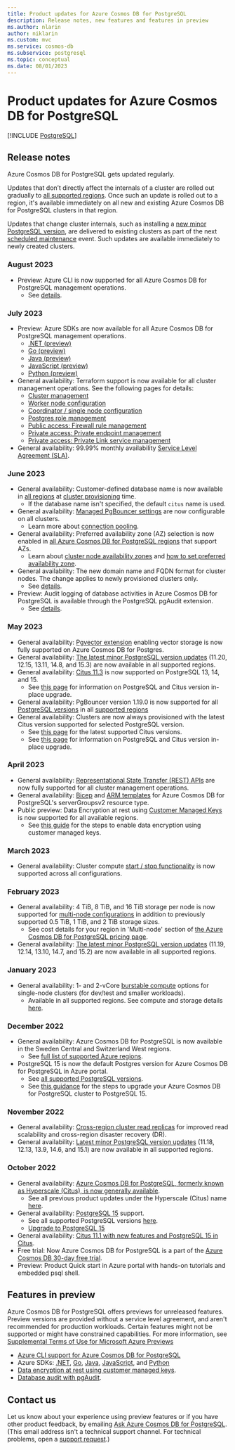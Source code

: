 ```yaml
---
title: Product updates for Azure Cosmos DB for PostgreSQL
description: Release notes, new features and features in preview
ms.author: nlarin
author: niklarin
ms.custom: mvc
ms.service: cosmos-db
ms.subservice: postgresql
ms.topic: conceptual
ms.date: 08/01/2023
---
```


# Product updates for Azure Cosmos DB for PostgreSQL

[!INCLUDE [PostgreSQL](../includes/appliesto-postgresql.md)]

## Release notes

Azure Cosmos DB for PostgreSQL gets updated regularly.

Updates that don’t directly affect the internals of a cluster are rolled out gradually to [all supported regions](resources-regions.md). Once such an update is rolled out to a region, it's available immediately on all new and existing Azure Cosmos DB for PostgreSQL clusters in that region.

Updates that change cluster internals, such as installing a [new minor PostgreSQL version](https://www.postgresql.org/developer/roadmap/), are delivered to existing clusters as part of the next [scheduled maintenance](concepts-maintenance.md) event. Such updates are available immediately to newly created clusters.

### August 2023
* Preview: Azure CLI is now supported for all Azure Cosmos DB for PostgreSQL management operations.
    * See [details](/cli/azure/cosmosdb/postgres).

### July 2023
* Preview: Azure SDKs are now available for all Azure Cosmos DB for PostgreSQL management operations.
    * [.NET (preview)](https://www.nuget.org/packages/Azure.ResourceManager.CosmosDBForPostgreSql/1.0.0-beta.1)
    * [Go (preview)](https://pkg.go.dev/github.com/Azure/azure-sdk-for-go/sdk/resourcemanager/cosmosforpostgresql/armcosmosforpostgresql@v0.1.0)
    * [Java (preview)](https://central.sonatype.com/artifact/com.azure.resourcemanager/azure-resourcemanager-cosmosdbforpostgresql/1.0.0-beta.1/overview)
    * [JavaScript (preview)](https://www.npmjs.com/package/@azure/arm-cosmosdbforpostgresql/v/1.0.0-beta.1)
    * [Python (preview)](https://pypi.org/project/azure-mgmt-cosmosdbforpostgresql/1.0.0b1/)
* General availability: Terraform support is now available for all cluster management operations. See the following pages for details:
    * [Cluster management](https://registry.terraform.io/providers/hashicorp/azurerm/latest/docs/resources/cosmosdb_postgresql_cluster)
    * [Worker node configuration](https://registry.terraform.io/providers/hashicorp/azurerm/latest/docs/resources/cosmosdb_postgresql_node_configuration)
    * [Coordinator / single node configuration](https://registry.terraform.io/providers/hashicorp/azurerm/latest/docs/resources/cosmosdb_postgresql_coordinator_configuration)
    * [Postgres role management](https://registry.terraform.io/providers/hashicorp/azurerm/latest/docs/resources/cosmosdb_postgresql_role)
    * [Public access: Firewall rule management](https://registry.terraform.io/providers/hashicorp/azurerm/latest/docs/resources/cosmosdb_postgresql_firewall_rule)
    * [Private access: Private endpoint management](https://registry.terraform.io/providers/hashicorp/azurerm/latest/docs/resources/private_endpoint)
    * [Private access: Private Link service management](https://registry.terraform.io/providers/hashicorp/azurerm/latest/docs/resources/private_link_service)
* General availability: 99.99% monthly availability [Service Level Agreement (SLA)](https://www.microsoft.com/licensing/docs/view/Service-Level-Agreements-SLA-for-Online-Services).

### June 2023
* General availability: Customer-defined database name is now available in [all regions](./resources-regions.md) at [cluster provisioning](./quickstart-create-portal.md) time.
    * If the database name isn't specified, the default `citus` name is used.
* General availability: [Managed PgBouncer settings](./reference-parameters.md#managed-pgbouncer-parameters) are now configurable on all clusters.
    * Learn more about [connection pooling](./concepts-connection-pool.md).
* General availability: Preferred availability zone (AZ) selection is now enabled in [all Azure Cosmos DB for PostgreSQL regions](./resources-regions.md) that support AZs.
    * Learn about [cluster node availability zones](./concepts-cluster.md#node-availability-zone) and [how to set preferred availability zone](./howto-scale-grow.md#choose-preferred-availability-zone).
* General availability: The new domain name and FQDN format for cluster nodes. The change applies to newly provisioned clusters only.
    * See [details](./concepts-node-domain-name.md).
* Preview: Audit logging of database activities in Azure Cosmos DB for PostgreSQL is available through the PostgreSQL pgAudit extension.
    * See [details](./how-to-enable-audit.md).

### May 2023

* General availability: [Pgvector extension](howto-use-pgvector.md) enabling vector storage is now fully supported on Azure Cosmos DB for Postgres.
* General availability: [The latest minor PostgreSQL version updates](reference-versions.md#postgresql-versions) (11.20, 12.15, 13.11, 14.8, and 15.3) are now available in all supported regions.
* General availability: [Citus 11.3](https://www.citusdata.com/updates/v11-3/) is now supported on PostgreSQL 13, 14, and 15.
	* See [this page](./concepts-upgrade.md) for information on PostgreSQL and Citus version in-place upgrade.
* General availability: PgBouncer version 1.19.0 is now supported for all [PostgreSQL versions](reference-versions.md#postgresql-versions) in all [supported regions](./resources-regions.md) 	
* General availability: Clusters are now always provisioned with the latest Citus version supported for selected PostgreSQL version.
	* See [this page](./reference-extensions.md#citus-extension) for the latest supported Citus versions.
	* See [this page](./concepts-upgrade.md) for information on PostgreSQL and Citus version in-place upgrade.

### April 2023

* General availability: [Representational State Transfer (REST) APIs](/rest/api/postgresqlhsc/) are now fully supported for all cluster management operations.
* General availability: [Bicep](/azure/templates/microsoft.dbforpostgresql/servergroupsv2?pivots=deployment-language-bicep) and [ARM templates](/azure/templates/microsoft.dbforpostgresql/servergroupsv2?pivots=deployment-language-arm-template) for Azure Cosmos DB for PostgreSQL's serverGroupsv2 resource type.
* Public preview: Data Encryption at rest using [Customer Managed Keys](./concepts-customer-managed-keys.md) is now supported for all available regions.
   * See [this guide](./how-to-customer-managed-keys.md) for the steps to enable data encryption using customer managed keys. 

### March 2023

* General availability: Cluster compute [start / stop functionality](./concepts-compute-start-stop.md) is now supported across all configurations.
	
### February 2023

* General availability: 4 TiB, 8 TiB, and 16 TiB storage per node is now supported for [multi-node configurations](resources-compute.md#multi-node-cluster) in addition to previously supported 0.5 TiB, 1 TiB, and 2 TiB storage sizes.
	* See cost details for your region in 'Multi-node' section of [the Azure Cosmos DB for PostgreSQL pricing page](https://azure.microsoft.com/pricing/details/cosmos-db/postgresql/).
* General availability: [The latest minor PostgreSQL version updates](reference-versions.md#postgresql-versions) (11.19, 12.14, 13.10, 14.7, and 15.2) are now available in all supported regions.

### January 2023

* General availability: 1- and 2-vCore [burstable compute](concepts-burstable-compute.md) options for single-node clusters (for dev/test and smaller workloads).
	* Available in all supported regions. See compute and storage details [here](resources-compute.md#single-node-cluster).

### December 2022

* General availability: Azure Cosmos DB for PostgreSQL is now available in the Sweden Central and Switzerland West regions.
	* See [full list of supported Azure regions](resources-regions.md).
* PostgreSQL 15 is now the default Postgres version for Azure Cosmos DB for PostgreSQL in Azure portal.
	* See [all supported PostgreSQL versions](reference-versions.md).
	* See [this guidance](howto-upgrade.md) for the steps to upgrade your Azure Cosmos DB for PostgreSQL cluster to PostgreSQL 15.



### November 2022

* General availability: [Cross-region cluster read replicas](concepts-read-replicas.md) for improved read scalability and cross-region disaster recovery (DR).
* General availability: [Latest minor PostgreSQL version updates](reference-versions.md#postgresql-versions) (11.18, 12.13, 13.9, 14.6, and 15.1) are now available in all supported regions.

### October 2022

* General availability: [Azure Cosmos DB for PostgreSQL, formerly known as Hyperscale (Citus), is now generally available](https://devblogs.microsoft.com/cosmosdb/distributed-postgresql-comes-to-azure-cosmos-db/).
	* See all previous product updates under the Hyperscale (Citus) name [here](https://azure.microsoft.com/updates/?query=Hyperscale%20%28Citus%29).
* General availability: [PostgreSQL 15](https://www.postgresql.org/docs/release/15.0/) support.
	* See all supported PostgreSQL versions [here](reference-versions.md#postgresql-versions).
	* [Upgrade to PostgreSQL 15](howto-upgrade.md)
* General availability: [Citus 11.1 with new features and PostgreSQL 15 in Citus](https://www.postgresql.org/about/news/announcing-citus-111-open-source-release-2511/).
* Free trial: Now Azure Cosmos DB for PostgreSQL is a part of the [Azure Cosmos DB 30-day free trial](https://cosmos.azure.com/try/).
* Preview: Product Quick start in Azure portal with hands-on tutorials and embedded psql shell.

## Features in preview

Azure Cosmos DB for PostgreSQL offers
previews for unreleased features. Preview versions are provided
without a service level agreement, and aren't recommended for
production workloads. Certain features might not be supported or
might have constrained capabilities.  For more information, see
[Supplemental Terms of Use for Microsoft Azure
Previews](https://azure.microsoft.com/support/legal/preview-supplemental-terms/)

* [Azure CLI support for Azure Cosmos DB for PostgreSQL](/cli/azure/cosmosdb/postgres)
* Azure SDKs: [.NET](https://www.nuget.org/packages/Azure.ResourceManager.CosmosDBForPostgreSql/1.0.0-beta.1), [Go](https://pkg.go.dev/github.com/Azure/azure-sdk-for-go/sdk/resourcemanager/cosmosforpostgresql/armcosmosforpostgresql@v0.1.0), [Java](https://central.sonatype.com/artifact/com.azure.resourcemanager/azure-resourcemanager-cosmosdbforpostgresql/1.0.0-beta.1/overview), [JavaScript](https://www.npmjs.com/package/@azure/arm-cosmosdbforpostgresql/v/1.0.0-beta.1), and [Python](https://pypi.org/project/azure-mgmt-cosmosdbforpostgresql/1.0.0b1/)
* [Data encryption at rest using customer managed keys](./concepts-customer-managed-keys.md).
* [Database audit with pgAudit](./how-to-enable-audit.md).

## Contact us

Let us know about your experience using preview features or if you have other product feedback, by emailing [Ask
Azure Cosmos DB for PostgreSQL](mailto:AskCosmosDB4Postgres@microsoft.com).
(This email address isn't a technical support channel. For technical problems,
open a [support
request](https://portal.azure.com/#blade/Microsoft_Azure_Support/HelpAndSupportBlade/newsupportrequest).)
